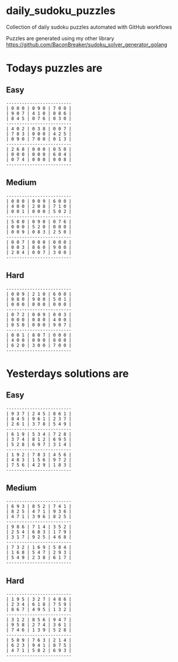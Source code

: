 
# daily_sudoku_puzzles 

Collection of daily sudoku puzzles automated with GitHub workflows 

Puzzles are generated using my other library https://github.com/BaconBreaker/sudoku_solver_generator_golang 
 

# Todays puzzles are 

## Easy 

```
-------------------------
| 0 0 0 | 0 9 0 | 7 0 0 | 
| 9 0 7 | 4 1 0 | 0 8 6 | 
| 8 4 5 | 0 7 6 | 0 3 0 | 
-------------------------
| 4 0 2 | 0 3 8 | 0 0 7 | 
| 7 8 3 | 0 0 0 | 4 2 5 | 
| 0 9 0 | 7 0 0 | 0 1 3 | 
-------------------------
| 2 6 8 | 0 0 0 | 0 5 0 | 
| 0 0 0 | 0 0 0 | 6 0 4 | 
| 0 7 4 | 0 0 0 | 0 0 8 | 
-------------------------
```
## Medium 

```
-------------------------
| 0 0 0 | 0 0 9 | 6 0 0 | 
| 4 0 0 | 2 0 8 | 7 1 0 | 
| 0 0 1 | 0 0 0 | 5 0 2 | 
-------------------------
| 5 0 0 | 0 9 0 | 0 7 6 | 
| 0 0 0 | 5 2 0 | 0 0 0 | 
| 0 0 9 | 0 8 3 | 2 5 0 | 
-------------------------
| 0 0 7 | 0 0 0 | 0 0 0 | 
| 0 0 3 | 8 6 0 | 9 0 0 | 
| 2 0 4 | 0 0 7 | 3 0 0 | 
-------------------------
```
## Hard 

```
-------------------------
| 0 0 9 | 2 1 0 | 6 0 0 | 
| 0 8 0 | 9 0 0 | 5 0 1 | 
| 0 0 0 | 0 0 0 | 0 0 0 | 
-------------------------
| 0 7 2 | 0 0 9 | 0 0 3 | 
| 0 0 0 | 0 8 0 | 4 0 0 | 
| 0 5 0 | 0 0 0 | 9 0 7 | 
-------------------------
| 0 0 1 | 8 0 7 | 0 0 0 | 
| 4 0 0 | 0 0 0 | 8 0 0 | 
| 6 2 0 | 3 0 0 | 7 0 0 | 
-------------------------
```
# Yesterdays solutions are 

## Easy 

```
-------------------------
| 9 3 7 | 2 4 5 | 8 6 1 | 
| 8 4 5 | 9 6 1 | 2 3 7 | 
| 2 6 1 | 3 7 8 | 5 4 9 | 
-------------------------
| 6 1 9 | 5 3 4 | 7 2 8 | 
| 3 7 4 | 8 1 2 | 6 9 5 | 
| 5 2 8 | 6 9 7 | 3 1 4 | 
-------------------------
| 1 9 2 | 7 8 3 | 4 5 6 | 
| 4 8 3 | 1 5 6 | 9 7 2 | 
| 7 5 6 | 4 2 9 | 1 8 3 | 
-------------------------
```
## Medium 

```
-------------------------
| 6 9 3 | 8 5 2 | 7 4 1 | 
| 8 2 5 | 4 7 1 | 9 3 6 | 
| 4 7 1 | 3 9 6 | 8 2 5 | 
-------------------------
| 9 8 6 | 7 1 4 | 3 5 2 | 
| 2 5 4 | 6 8 3 | 1 7 9 | 
| 3 1 7 | 9 2 5 | 4 6 8 | 
-------------------------
| 7 3 2 | 1 6 9 | 5 8 4 | 
| 1 6 8 | 5 4 7 | 2 9 3 | 
| 5 4 9 | 2 3 8 | 6 1 7 | 
-------------------------
```
## Hard 

```
-------------------------
| 1 9 5 | 3 2 7 | 4 8 6 | 
| 2 3 4 | 6 1 8 | 7 5 9 | 
| 8 6 7 | 4 9 5 | 1 3 2 | 
-------------------------
| 3 1 2 | 8 5 6 | 9 4 7 | 
| 9 5 8 | 2 7 4 | 3 6 1 | 
| 7 4 6 | 1 3 9 | 5 2 8 | 
-------------------------
| 5 8 9 | 7 6 3 | 2 1 4 | 
| 6 2 3 | 9 4 1 | 8 7 5 | 
| 4 7 1 | 5 8 2 | 6 9 3 | 
-------------------------
```
